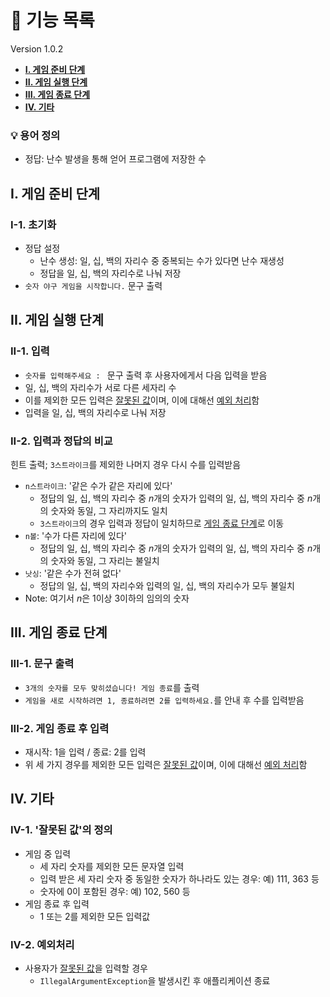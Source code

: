 # 📃 기능 목록
Version 1.0.2
- **[I. 게임 준비 단계](#i-게임-준비-단계)**
- **[II. 게임 실행 단계](#ii-게임-실행-단계)**
- **[III. 게임 종료 단계](#iii-게임-종료-단계)**
- **[IV. 기타](#iv-기타)**

### 💡 용어 정의
- 정답: 난수 발생을 통해 얻어 프로그램에 저장한 수

## I. 게임 준비 단계
### I-1. 초기화
- 정답 설정
  * 난수 생성: 일, 십, 백의 자리수 중 중복되는 수가 있다면 난수 재생성
  * 정답을 일, 십, 백의 자리수로 나눠 저장
- `숫자 야구 게임을 시작합니다.` 문구 출력

## II. 게임 실행 단계
### II-1. 입력
- `숫자를 입력해주세요 : ` 문구 출력 후 사용자에게서 다음 입력을 받음
- 일, 십, 백의 자리수가 서로 다른 세자리 수
- 이를 제외한 모든 입력은 [잘못된 값](#iv-1-잘못된-값의-정의)이며, 이에 대해선 [예외 처리](#iv-2-예외처리)함
- 입력을 일, 십, 백의 자리수로 나눠 저장

### II-2. 입력과 정답의 비교
힌트 출력; `3스트라이크`를 제외한 나머지 경우 다시 수를 입력받음
- `n스트라이크`: '같은 수가 같은 자리에 있다'
  * 정답의 일, 십, 백의 자리수 중 *n*개의 숫자가 입력의 일, 십, 백의 자리수 중 *n*개의 숫자와 동일, 그 자리까지도 일치
  * `3스트라이크`의 경우 입력과 정답이 일치하므로 [게임 종료 단계](#iii-게임-종료-단계)로 이동
- `n볼`: '수가 다른 자리에 있다'
  * 정답의 일, 십, 백의 자리수 중 *n*개의 숫자가 입력의 일, 십, 백의 자리수 중 *n*개의 숫자와 동일, 그 자리는 불일치
- `낫싱`: '같은 수가 전혀 없다'
  * 정답의 일, 십, 백의 자리수와 입력의 일, 십, 백의 자리수가 모두 불일치
- Note: 여기서 *n*은 1이상 3이하의 임의의 숫자


## III. 게임 종료 단계

### III-1. 문구 출력
- `3개의 숫자를 모두 맞히셨습니다! 게임 종료`를 출력
- `게임을 새로 시작하려면 1, 종료하려면 2를 입력하세요.`를 안내 후 수를 입력받음

### III-2. 게임 종료 후 입력
- 재시작: 1을 입력 / 종료: 2를 입력
- 위 세 가지 경우를 제외한 모든 입력은 [잘못된 값](#iv-1-잘못된-값의-정의)이며, 이에 대해선 [예외 처리](#iv-2-예외처리)함

## IV. 기타

### IV-1. '잘못된 값'의 정의
- 게임 중 입력
  * 세 자리 숫자를 제외한 모든 문자열 입력
  * 입력 받은 세 자리 숫자 중 동일한 숫자가 하나라도 있는 경우: 예) 111, 363 등
  * 숫자에 0이 포함된 경우: 예) 102, 560 등
- 게임 종료 후 입력 
  * 1 또는 2를 제외한 모든 입력값

### IV-2. 예외처리
- 사용자가 [잘못된 값](#iv-1-잘못된-값의-정의)을 입력할 경우
  * `IllegalArgumentException`을 발생시킨 후 애플리케이션 종료